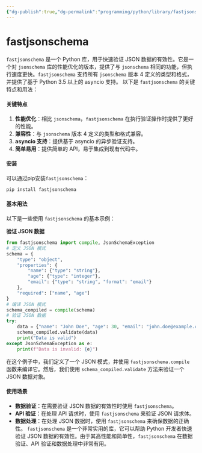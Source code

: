 ```yaml
---
{"dg-publish":true,"dg-permalink":"programming/python/library/fastjsonschema.md","permalink":"/programming/python/library/fastjsonschema.md/"}
---
```



# fastjsonschema

`fastjsonschema` 是一个 Python 库，用于快速验证 JSON 数据的有效性。它是一个对 `jsonschema` 库的性能优化的版本，提供了与 `jsonschema` 相同的功能，但执行速度更快。`fastjsonschema` 支持所有 `jsonschema` 版本 4 定义的类型和格式，并提供了基于 Python 3.5 以上的 asyncio 支持。 以下是 `fastjsonschema` 的关键特点和用法：

#### 关键特点

1. **性能优化**：相比 `jsonschema`，`fastjsonschema` 在执行验证操作时提供了更好的性能。
2. **兼容性**：与 `jsonschema` 版本 4 定义的类型和格式兼容。
3. **asyncio 支持**：提供基于 asyncio 的异步验证支持。
4. **简单易用**：提供简单的 API，易于集成到现有代码中。

#### 安装

可以通过pip安装`fastjsonschema`：

```bash
pip install fastjsonschema
```

#### 基本用法

以下是一些使用 `fastjsonschema` 的基本示例：

**验证 JSON 数据**

```python
from fastjsonschema import compile, JsonSchemaException
# 定义 JSON 模式
schema = {
    "type": "object",
    "properties": {
        "name": {"type": "string"},
        "age": {"type": "integer"},
        "email": {"type": "string", "format": "email"}
    },
    "required": ["name", "age"]
}
# 编译 JSON 模式
schema_compiled = compile(schema)
# 验证 JSON 数据
try:
    data = {"name": "John Doe", "age": 30, "email": "john.doe@example.com"}
    schema_compiled.validate(data)
    print("Data is valid")
except JsonSchemaException as e:
    print(f"Data is invalid: {e}")
```

在这个例子中，我们定义了一个 JSON 模式，并使用 `fastjsonschema.compile` 函数来编译它。然后，我们使用 `schema_compiled.validate` 方法来验证一个 JSON 数据对象。

#### 使用场景

* **数据验证**：在需要验证 JSON 数据的有效性时使用 `fastjsonschema`。
* **API 验证**：在处理 API 请求时，使用 `fastjsonschema` 来验证 JSON 请求体。
* **数据处理**：在处理 JSON 数据时，使用 `fastjsonschema` 来确保数据的正确性。 `fastjsonschema` 是一个非常实用的库，它可以帮助 Python 开发者快速验证 JSON 数据的有效性。由于其高性能和简单性，`fastjsonschema` 在数据验证、API 验证和数据处理中非常有用。